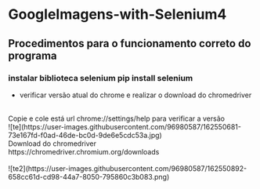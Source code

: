 # GoogleImagens-with-Selenium4

## Procedimentos para o funcionamento correto do programa

### instalar biblioteca selenium pip install selenium
- verificar versão atual do chrome e realizar o download do chromedriver</br>
</br>
Copie e cole está url chrome://settings/help para verificar a versão</br>
![te](https://user-images.githubusercontent.com/96980587/162550681-73e167fd-f0ad-46de-bc0d-9de6e5cdc53a.jpg)</br>
Download do chromedriver</br>
https://chromedriver.chromium.org/downloads</br>
</br>
![te2](https://user-images.githubusercontent.com/96980587/162550892-658cc61d-cd98-44a7-8050-795860c3b083.png)


